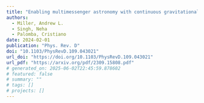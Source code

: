 ```yaml
---
title: "Enabling multimessenger astronomy with continuous gravitational waves: Early warning and sky localization of binary neutron stars in the Einstein Telescope"
authors:
  - Miller, Andrew L.
  - Singh, Neha
  - Palomba, Cristiano
date: 2024-02-01
publication: "Phys. Rev. D"
doi: "10.1103/PhysRevD.109.043021"
url_doi: "https://doi.org/10.1103/PhysRevD.109.043021"
url_pdf: "https://arxiv.org/pdf/2309.15808.pdf"
# generated_on: 2025-06-02T22:45:59.878602
# featured: false
# summary: ""
# tags: []
# projects: []
---
```


